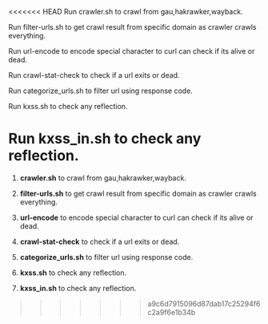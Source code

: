 <<<<<<< HEAD
Run crawler.sh                  to crawl from gau,hakrawker,wayback.

Run filter-urls.sh              to get crawl result from specific domain as crawler crawls everything.

Run url-encode                  to encode special character to curl can check if its alive or dead.

Run crawl-stat-check            to check if a url exits or dead.

Run categorize_urls.sh          to filter url using response code.

Run kxss.sh                     to check any reflection.

Run kxss_in.sh                  to check any reflection.
=======
1. <b>crawler.sh</b>                  to crawl from gau,hakrawker,wayback.

2. <b>filter-urls.sh</b>              to get crawl result from specific domain as crawler crawls everything.

3. <b>url-encode</b>                  to encode special character to curl can check if its alive or dead.

4. <b>crawl-stat-check</b>            to check if a url exits or dead.

5. <b>categorize_urls.sh</b>          to filter url using response code.

6. <b>kxss.sh</b>                     to check any reflection.

7. <b>kxss_in.sh</b>                  to check any reflection.
>>>>>>> a9c6d7915096d87dab17c25294f6c2a9f6e1b34b
